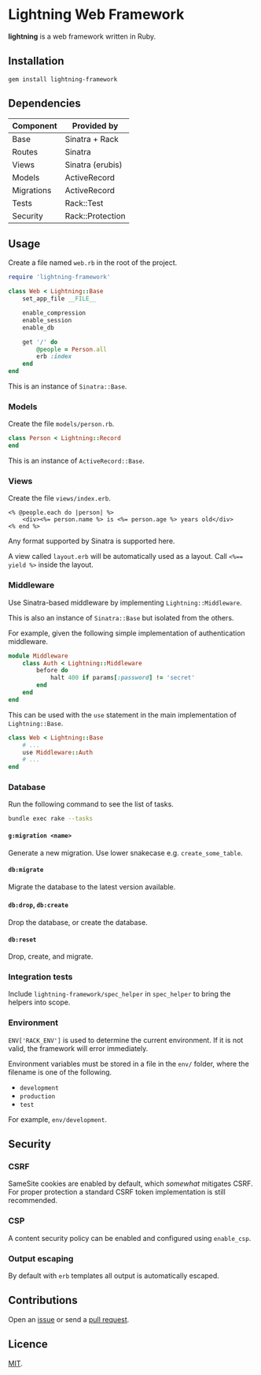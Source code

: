 # Lightning Web Framework

**lightning** is a web framework written in Ruby.

## Installation

```
gem install lightning-framework
```

## Dependencies

| Component  | Provided by       |
|------------|-------------------|
| Base       | Sinatra + Rack    |
| Routes     | Sinatra           |
| Views      | Sinatra (erubis)  |
| Models     | ActiveRecord      |
| Migrations | ActiveRecord      |
| Tests      | Rack::Test        |
| Security   | Rack::Protection  |

## Usage

Create a file named `web.rb` in the root of the project.

```rb
require 'lightning-framework'

class Web < Lightning::Base
    set_app_file __FILE__

    enable_compression
    enable_session
    enable_db

    get '/' do
        @people = Person.all
        erb :index
    end
end
```

This is an instance of `Sinatra::Base`.

### Models

Create the file `models/person.rb`.

```rb
class Person < Lightning::Record
end
```

This is an instance of `ActiveRecord::Base`.

### Views

Create the file `views/index.erb`.

```erb
<% @people.each do |person| %>
    <div><%= person.name %> is <%= person.age %> years old</div>
<% end %>
```

Any format supported by Sinatra is supported here.

A view called `layout.erb` will be automatically used as a layout. Call `<%== yield %>` inside the layout.

### Middleware

Use Sinatra-based middleware by implementing `Lightning::Middleware`.

This is also an instance of `Sinatra::Base` but isolated from the others.

For example, given the following simple implementation of authentication middleware.

```rb
module Middleware
    class Auth < Lightning::Middleware
        before do
            halt 400 if params[:password] != 'secret'
        end
    end
end
```

This can be used with the `use` statement in the main implementation of `Lightning::Base`.

```rb
class Web < Lightning::Base
    # ...
    use Middleware::Auth
    # ...
end
```

### Database

Run the following command to see the list of tasks.

```bash
bundle exec rake --tasks
```

#### `g:migration <name>`

Generate a new migration. Use lower snakecase e.g. `create_some_table`.

#### `db:migrate`

Migrate the database to the latest version available.

#### `db:drop`, `db:create`

Drop the database, or create the database.

#### `db:reset`

Drop, create, and migrate.

### Integration tests

Include `lightning-framework/spec_helper` in `spec_helper` to bring the helpers into scope.

### Environment

`ENV['RACK_ENV']` is used to determine the current environment. If it is not valid, the framework will error immediately.

Environment variables must be stored in a file in the `env/` folder, where the filename is one of the following.

- `development`
- `production`
- `test`

For example, `env/development`.

## Security

### CSRF

SameSite cookies are enabled by default, which _somewhat_ mitigates CSRF. For proper protection a standard CSRF token implementation is still recommended.

### CSP

A content security policy can be enabled and configured using `enable_csp`.

### Output escaping

By default with `erb` templates all output is automatically escaped.

## Contributions

Open an [issue](https://github.com/crdx/lightning/issues) or send a [pull request](https://github.com/crdx/lightning/pulls).

## Licence

[MIT](LICENCE.md).
